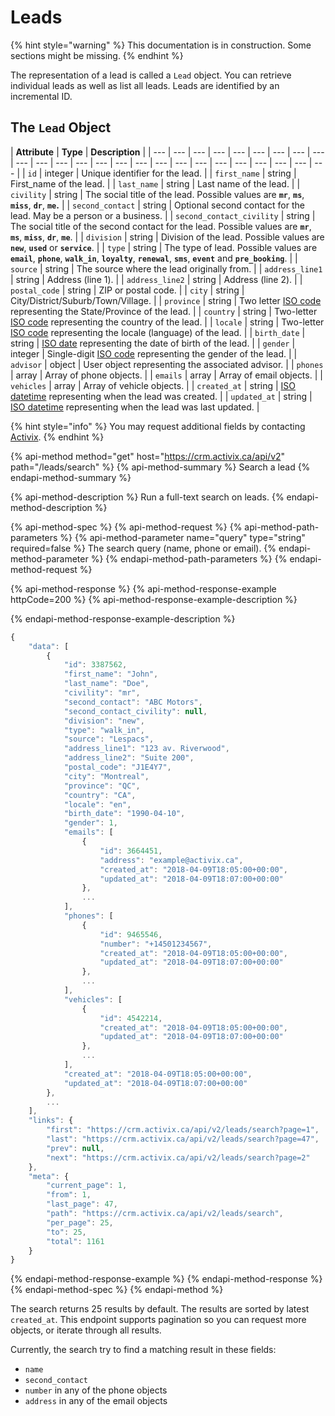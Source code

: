 # Leads

{% hint style="warning" %}
This documentation is in construction. Some sections might be missing.
{% endhint %}

The representation of a lead is called a `Lead` object. You can retrieve individual leads as well as list all leads. Leads are identified by an incremental ID.

## The `Lead` Object

| **Attribute** | **Type** | **Description** |
| --- | --- | --- | --- | --- | --- | --- | --- | --- | --- | --- | --- | --- | --- | --- | --- | --- | --- | --- | --- | --- | --- | --- | --- | --- |
| `id` | integer | Unique identifier for the lead. |
| `first_name` | string | First\_name of the lead. |
| `last_name` | string | Last name of the lead. |
| `civility` | string | The social title of the lead. Possible values are **`mr`**, **`ms`**, **`miss`**, **`dr`**, **`me`.** |
| `second_contact` | string | Optional second contact for the lead. May be a person or a business. |
| `second_contact_civility` | string | The social title of the second contact for the lead. Possible values are **`mr`**, **`ms`**, **`miss`**, **`dr`**, **`me`**. |
| `division` | string | Division of the lead. Possible values are **`new`**, **`used`** or **`service`**. |
| `type` | string | The type of lead. Possible values are **`email`**, **`phone`**, **`walk_in`**, **`loyalty`**, **`renewal`**, **`sms`**, **`event`** and **`pre_booking`**. |
| `source` | string | The source where the lead originally from. |
| `address_line1` | string | Address \(line 1\). |
| `address_line2` | string | Address \(line 2\). |
| `postal_code` | string | ZIP or postal code. |
| `city` | string | City/District/Suburb/Town/Village. |
| `province` | string | Two letter [ISO code](https://en.wikipedia.org/wiki/ISO_3166) representing the State/Province of the lead. |
| `country` | string | Two-letter [ISO code](https://en.wikipedia.org/wiki/ISO_3166-2) representing the country of the lead. |
| `locale` | string | Two-letter [ISO code](https://en.wikipedia.org/wiki/List_of_ISO_639-1_codes) representing the locale \(language\) of the lead. |
| `birth_date` | string | [ISO date](https://en.wikipedia.org/wiki/ISO_8601) representing the date of birth of the lead. |
| `gender` | integer | Single-digit [ISO code](https://en.wikipedia.org/wiki/ISO/IEC_5218) representing the gender of the lead. |
| `advisor` | object | User object representing the associated advisor. |
| `phones` | array | Array of phone objects. |
| `emails` | array | Array of email objects. |
| `vehicles` | array | Array of vehicle objects. |
| `created_at` | string | [ISO datetime](https://en.wikipedia.org/wiki/ISO_8601) representing when the lead was created. |
| `updated_at` | string | [ISO datetime](https://en.wikipedia.org/wiki/ISO_8601) representing when the lead was last updated. |

{% hint style="info" %}
You may request additional fields by contacting [Activix](https://activix.ca/en/contact-us).
{% endhint %}

{% api-method method="get" host="https://crm.activix.ca/api/v2" path="/leads/search" %}
{% api-method-summary %}
Search a lead
{% endapi-method-summary %}

{% api-method-description %}
Run a full-text search on leads.
{% endapi-method-description %}

{% api-method-spec %}
{% api-method-request %}
{% api-method-path-parameters %}
{% api-method-parameter name="query" type="string" required=false %}
The search query \(name, phone or email\).
{% endapi-method-parameter %}
{% endapi-method-path-parameters %}
{% endapi-method-request %}

{% api-method-response %}
{% api-method-response-example httpCode=200 %}
{% api-method-response-example-description %}

{% endapi-method-response-example-description %}

```javascript
{
	"data": [
		{
			"id": 3387562,
			"first_name": "John",
			"last_name": "Doe",
			"civility": "mr",
			"second_contact": "ABC Motors",
			"second_contact_civility": null,
			"division": "new",
			"type": "walk_in",
			"source": "Lespacs",
			"address_line1": "123 av. Riverwood",
			"address_line2": "Suite 200",
			"postal_code": "J1E4Y7",
			"city": "Montreal",
			"province": "QC",
			"country": "CA",
			"locale": "en",
			"birth_date": "1990-04-10",
			"gender": 1,
			"emails": [
				{
					"id": 3664451,
					"address": "example@activix.ca",
					"created_at": "2018-04-09T18:05:00+00:00",
					"updated_at": "2018-04-09T18:07:00+00:00"
				},
				...
			],
			"phones": [
				{
					"id": 9465546,
					"number": "+14501234567",
					"created_at": "2018-04-09T18:05:00+00:00",
					"updated_at": "2018-04-09T18:07:00+00:00"
				},
				...
			],
			"vehicles": [
				{
					"id": 4542214,
					"created_at": "2018-04-09T18:05:00+00:00",
					"updated_at": "2018-04-09T18:07:00+00:00"
				},
				...
			],
			"created_at": "2018-04-09T18:05:00+00:00",
			"updated_at": "2018-04-09T18:07:00+00:00"
		},
		...
	],
	"links": {
		"first": "https://crm.activix.ca/api/v2/leads/search?page=1",
		"last": "https://crm.activix.ca/api/v2/leads/search?page=47",
		"prev": null,
		"next": "https://crm.activix.ca/api/v2/leads/search?page=2"
	},
	"meta": {
		"current_page": 1,
		"from": 1,
		"last_page": 47,
		"path": "https://crm.activix.ca/api/v2/leads/search",
		"per_page": 25,
		"to": 25,
		"total": 1161
	}
}
```
{% endapi-method-response-example %}
{% endapi-method-response %}
{% endapi-method-spec %}
{% endapi-method %}

The search returns 25 results by default. The results are sorted by latest `created_at`. This endpoint supports pagination so you can request more objects, or iterate through all results.

Currently, the search try to find a matching result in these fields:

* `name`
* `second_contact`
* `number` in any of the phone objects
* `address` in any of the email objects

